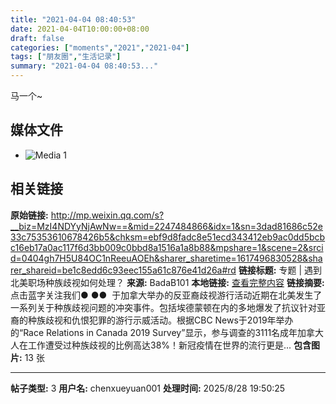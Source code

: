 ```yaml
---
title: "2021-04-04 08:40:53"
date: 2021-04-04T10:00:00+08:00
draft: false
categories: ["moments","2021","2021-04"]
tags: ["朋友圈","生活记录"]
summary: "2021-04-04 08:40:53..."
---
```


马一个~

## 媒体文件

- ![Media 1](/Moments/photos/2021-04-04/202104040840530.jpg)

## 相关链接

**原始链接:** http://mp.weixin.qq.com/s?__biz=MzI4NDYyNjAwNw==&mid=2247484866&idx=1&sn=3dad81686c52e33c75353610678426b5&chksm=ebf9d8fadc8e51ecd343412eb9ac0dd5bcbc16eb17a0ac117f6d3bb009c0bbd8a1516a1a8b88&mpshare=1&scene=2&srcid=0404gh7H5U84OC1nReeuAOEh&sharer_sharetime=1617496830528&sharer_shareid=be1c8edd6c93eec155a61c876e41d26a#rd
**链接标题:** 专题 | 遇到北美职场种族歧视如何处理？
**来源:** BadaB101
**本地链接:** [查看完整内容](/link_content/2021/04/2021-04-04/link_content/)
**链接摘要:** 点击蓝字关注我们● ●●  于加拿大举办的反亚裔歧视游行活动近期在北美发生了一系列关于种族歧视问题的冲突事件。包括埃德蒙顿在内的多地爆发了抗议针对亚裔的种族歧视和仇恨犯罪的游行示威活动。根据CBC News于2019年举办的“Race Relations in Canada 2019 Survey”显示，参与调查的3111名成年加拿大人在工作遭受过种族歧视的比例高达38%！新冠疫情在世界的流行更是...
**包含图片:** 13 张

---

**帖子类型:** 3
**用户名:** chenxueyuan001
**处理时间:** 2025/8/28 19:50:25